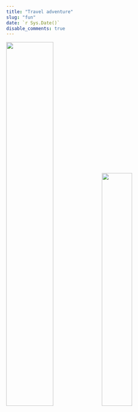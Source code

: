 ```yaml
---
title: "Travel adventure"
slug: "fun"
date: `r Sys.Date()`
disable_comments: true
---
```


<img src="/./Fun_files/1.jpg" alt="" width="50%"/>
<img src="/./Fun_files/2.jpg" alt="" width="40%"/>